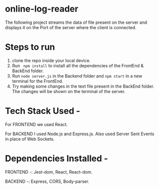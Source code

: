 # online-log-reader
The following project streams the data of file present on the server and displays it on the Port of the server where the client is connected.

# Steps to run
1. clone the repo inside your local device.
2. Run ``` npm install``` to install all the dependencies of the FrontEnd & BackEnd folder.
3. Run ```node server.js``` in the Backend folder and ```npm start``` in a new terminal for the FrontEnd.
4. Try making some changes in the text file present in the BackEnd folder. The changes will be shown on the terminal of the server.


# Tech Stack Used - 
For FRONTEND we used React.

For BACKEND I used Node.js and Express.js. Also used Server Sent Events in place of Web Sockets.

# Dependencies Installed -
FRONTEND -: Jest-dom, React, React-dom.

BACKEND -: Express, CORS, Body-parser.
